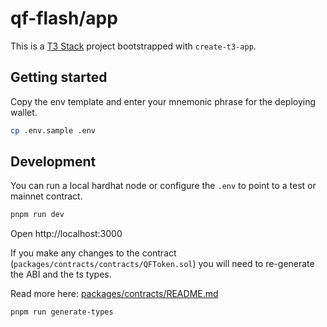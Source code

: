 # qf-flash/app

This is a [T3 Stack](https://create.t3.gg/) project bootstrapped with `create-t3-app`.

## Getting started

Copy the env template and enter your mnemonic phrase for the deploying wallet.

```sh
cp .env.sample .env
```

## Development

You can run a local hardhat node or configure the `.env` to point to a test or mainnet contract.

```sh
pnpm run dev
```

Open http://localhost:3000

If you make any changes to the contract (`packages/contracts/contracts/QFToken.sol`) you will need to re-generate the ABI and the ts types.

Read more here: [packages/contracts/README.md](../contracts/README.md#generating-abi)

```sh
pnpm run generate-types
```
